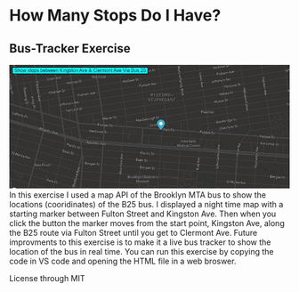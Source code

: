 # How Many Stops Do I Have?
## Bus-Tracker Exercise
<img src="bus.jpg" width="600">
In this exercise I used a map API of the Brooklyn MTA bus to show the locations (cooridinates) of the B25 bus.  I displayed a night time map with a starting marker between Fulton Street and Kingston Ave.  Then when you click the button the marker moves from the start point, Kingston Ave, along the B25 route via Fulton Street until you get to Clermont Ave.
Future improvments to this exercise is to make it a live bus tracker to show the location of the bus in real time.
You can run this exercise by copying the code in VS code and opening the HTML file in a web broswer.

License through MIT

